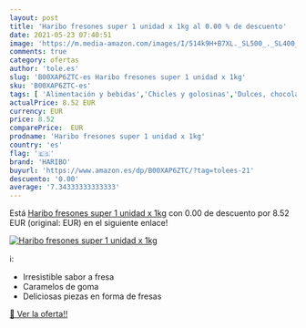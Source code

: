 ```yaml
---
layout: post
title: 'Haribo fresones super 1 unidad x 1kg al 0.00 % de descuento'
date: 2021-05-23 07:40:51
image: 'https://m.media-amazon.com/images/I/514k9H+B7XL._SL500_._SL400_.jpg'
comments: true
category: ofertas
author: 'tole.es'
slug: 'B00XAP6ZTC-es Haribo fresones super 1 unidad x 1kg'
sku: 'B00XAP6ZTC-es'
tags: [ 'Alimentación y bebidas','Chicles y golosinas','Dulces, chocolates y chicles','Golosinas','haribo', ]
actualPrice: 8.52 EUR
currency: EUR
price: 8.52
comparePrice:  EUR
prodname: 'Haribo fresones super 1 unidad x 1kg'
country: 'es'
flag: '🇪🇸'
brand: 'HARIBO'
buyurl: 'https://www.amazon.es/dp/B00XAP6ZTC/?tag=tolees-21'
descuento: '0.00'
average: '7.34333333333333'
---
```


Está [Haribo fresones super 1 unidad x 1kg](https://www.amazon.es/dp/B00XAP6ZTC/?tag=tolees-21) con 0.00 de descuento por 8.52 EUR (original:  EUR) en el siguiente enlace!

[![Haribo fresones super 1 unidad x 1kg](https://m.media-amazon.com/images/I/514k9H+B7XL._SL500_._SL400_.jpg)](https://www.amazon.es/dp/B00XAP6ZTC/?tag=tolees-21)

ℹ️:

- Irresistible sabor a fresa
- Caramelos de goma
- Deliciosas piezas en forma de fresas

[🛒 Ver la oferta!!](https://www.amazon.es/dp/B00XAP6ZTC/?tag=tolees-21)
